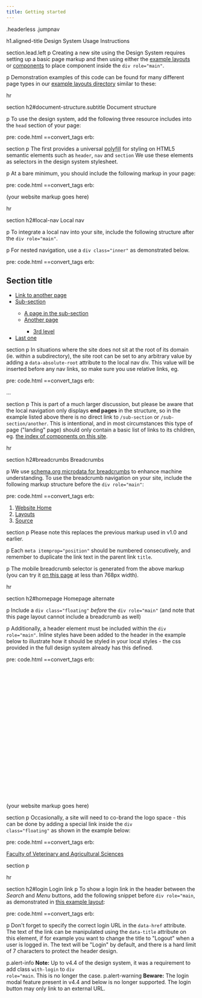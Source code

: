 ```yaml
---
title: Getting started
---
```

.headerless
.jumpnav

h1.aligned-title Design System Usage Instructions

section.lead.left
  p Creating a new site using the Design System requires setting up a basic page markup and then using either the <a href="/layouts">example layouts</a> or <a href="/components">components</a> to place component inside the <code>div role="main"</code>.

p Demonstration examples of this code can be found for many different page types in our <a href="/layouts">example layouts directory</a> similar to these:

hr

section
  h2#document-structure.subtitle Document structure

  p To use the design system, add the following three resource includes into the <code>head</code> section of your page:

pre: code.html
  ==convert_tags
    erb:
      <!--[if lt IE 9]><script src="https://oss.maxcdn.com/libs/html5shiv/3.7.0/html5shiv.js"></script><![endif]-->
      <link rel="stylesheet" href="<%=opts[:cdnurl]%>/<%=opts[:version]%>/uom.css">
      <script src="<%=opts[:cdnurl]%>/<%=opts[:version]%>/uom.js"></script>

section
  p The first provides a universal <abbr title="Reproduce modern functionality in older browser">polyfill</abbr> for styling on HTML5 semantic elements such as <code>header</code>, <code>nav</code> and <code>section</code> We use these elements as selectors in the design system stylesheet.

  p At a bare minimum, you should include the following markup in your page:

pre: code.html
  ==convert_tags
    erb:
      <!DOCTYPE html>
      <html lang="en" class="no-js">
      <head>
        <meta charset="utf-8" />
        <meta content="width=device-width, initial-scale=1.0" name="viewport" />
        <meta content="IE=edge" http-equiv="X-UA-Compatible" />
        <title> (any page title) </title>
        <!--[if lt IE 9]><script src="https://oss.maxcdn.com/libs/html5shiv/3.7.0/html5shiv.js"></script><![endif]-->
        <link rel="stylesheet" href="<%=opts[:cdnurl]%>/<%=opts[:version]%>/uom.css">
        <script src="<%=opts[:cdnurl]%>/<%=opts[:version]%>/uom.js"></script>
      </head>
      <body>
        <div class="uomcontent">
          <div class="page-inner">
            <div role="main">
              (your website markup goes here)
            </div>
          </div>
        </div>
      </body>
      </html>

hr

section
  h2#local-nav Local nav

  p To integrate a local nav into your site, include the following structure after the <code>div role="main"</code>.

  p For nested navigation, use a <code>div class="inner"</code> as demonstrated below.

pre: code.html
  ==convert_tags
    erb:
      <div id="sitemap" role="navigation">
        <h2>Section title</h2>
        <ul>
          <li>
            <a href="/another">Link to another page</a>
          </li>
          <li>
            <a href="/sub-section">Sub-section</a>
            <div class="inner">
              <ul>
                <li>
                  <a href="/sub-section/a-page">A page in the sub-section</a>
                </li>
                <li>
                  <a href="/sub-section/another">Another page</a>
                  <div class="inner">
                    <ul>
                      <li>
                        <a href="/sub-section/another/another">3rd level</a>
                      </li>
                    </ul>
                  </div>
                </li>
              </ul>
            </div>
          </li>
          <li><a href="/last-one">Last one</a></li>
        </ul>
      </div>

section
  p In situations where the site does not sit at the root of its domain (ie. within a subdirectory), the site root can be set to any arbitrary value by adding a <code>data-absolute-root</code> attribute to the local nav div. This value will be inserted before any nav links, so make sure you use relative links, eg.

pre: code.html
  ==convert_tags
    erb:
      <div id="sitemap" role="navigation" data-absolute-root="/sitehome">
      ...
      </div>

section
  p This is part of a much larger discussion, but please be aware that the local navigation only displays <strong>end pages</strong> in the structure, so in the example listed above there is no direct link to <code>/sub-section</code> or <code>/sub-section/another</code>. This is intentional, and in most circumstances this type of page ("landing" page) should only contain a basic list of links to its children, eg. <a href="/components">the index of components on this site</a>.

hr

section
  h2#breadcrumbs Breadcrumbs

  p We use <a href="http://schema.org/itemListElement">schema.org microdata for breadcrumbs</a> to enhance machine understanding. To use the breadcrumb navigation on your site, include the following markup structure before the <code>div role="main"</code>:

pre: code.html
  ==convert_tags
    erb:
      <ol class="page-local-history" itemscope="" itemtype="http://schema.org/BreadcrumbList">
        <li class="root" itemprop="itemListElement" itemscope="" itemtype="http://schema.org/ListItem">
          <a href="/" title="Website Home" itemprop="item">
            <span itemprop="name">Website Home</span>
          </a>
          <meta content="1" itemprop="position" />
        </li>
        <li itemprop="itemListElement" itemscope="" itemtype="http://schema.org/ListItem">
          <a href="/layouts" itemprop="item" title="Layouts">
            <span itemprop="name">Layouts</span>
          </a>
          <meta content="2" itemprop="position" />
        </li>
        <li class="last" itemprop="itemListElement" itemscope="" itemtype="http://schema.org/ListItem">
          <a href="" itemprop="item" title="Source">
            <span itemprop="name">Source</span>
          </a>
          <meta content="3" itemprop="position" />
        </li>
      </ol>

section
  p Please note this replaces the previous markup used in v1.0 and earlier.

  p Each <code>meta itemprop="position"</code> should be numbered consecutively, and remember to duplicate the link text in the parent link <code>title</code>.

  p The mobile breadcrumb selector is generated from the above markup (you can try it <a href="#top">on this page</a> at less than 768px width).

hr

section
  h2#homepage Homepage alternate

  p Include a <code>div class="floating"</code> *before* the <code>div role="main"</code> (and note that this page layout cannot include a breadcrumb as well)

  p Additionally, a header element must be included within the <code>div role="main"</code>. Inline styles have been added to the header in the example below to illustrate how it should be styled in your local styles - the css provided in the full design system already has this defined.

pre: code.html
  ==convert_tags
    erb:
      <div class="floating"></div>
      <div role="main">
        <header style="background-image:url(<%=opts[:cdnurl]%>/templates/0.1/components/globals/bg-banner-2edd2279a97e316344e7831983ef6868.jpg);background-size:cover;min-height:300px"></header>
        (your website markup goes here)
      </div>

section
  p Occasionally, a site will need to co-brand the logo space - this can be done by adding a special link inside the <code>div class="floating"</code> as shown in the example below:

pre: code.html
  ==convert_tags
    erb:
      <div class="floating">
        <a class="page-header-home" href="/">Faculty of Veterinary and Agricultural Sciences</a>
      </div>

section
  p
    <img src="/assets/fvas-header.jpg" alt="">

hr

section
  h2#login Login link
  p To show a login link in the header between the <em>Search</em> and <em>Menu</em> buttons, add the following snippet before <code>div role="main</code>, as demonstrated in <a href="/layouts/with-login">this example layout</a>:

  pre: code.html
    ==convert_tags
      erb:
        <div class="page-local-login" data-href="/login"></div>

  p Don't forget to specify the correct login URL in the <code>data-href</code> attribute. The text of the link can be manipulated using the <code>data-title</code> attribute on this element, if for example you want to change the title to "Logout" when a user is logged in. The text will be "Login" by default, and there is a hard limit of 7 characters to protect the header design.

  p.alert-info <strong>Note:</strong> Up to v4.4 of the design system, it was a requirement to add class <code>with-login</code> to <code>div role="main</code>. This is no longer the case.
  p.alert-warning <strong>Beware:</strong> The login modal feature present in v4.4 and below is no longer supported. The login button may only link to an external URL.
